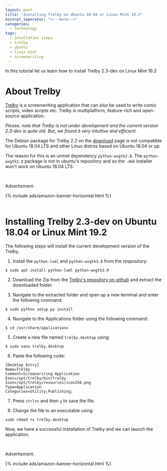 ```yaml
---
layout: post
title: "Installing Trelby on Ubuntu 18.04 or Linux Mint 19.2"
excerpt_seperator: "<!--more-->"
categories:
  - technology
tags:
  - intallation steps
  - trelby
  - ubuntu
  - linux mint
  - screenwriting
---
```

In this tutorial let us learn how to install Trelby 2.3-dev on Linux Mint 19.2
<!--more-->

# About Trelby
[Trelby](https://www.trelby.org/) is a screenwriting application that can also be used to write comic scripts, video scripts etc. Trelby is multiplatform, feature-rich and open-source application.

*Please, note that Trelby is not under development and the current version 2.3-dev is quite old. But, we found it very intuitive and efficient.*

The Debian package for Trelby 2.2 on the [download](https://www.trelby.org/download/) page is not compatible for Ubuntu 18.04 LTS and other Linux distros based on Ubuntu 18.04 or up.

The reason for this is an unmet dependency  `python-wxgtk2.8`. The `python-wxgtk2.8` package is not in ubuntu's repository and so the `.deb` installer won't  work on Ubuntu 18.04 LTS.

<br>
<aside>
<p>Advertisment:</p> 
{% include ads/amazon-banner-horizontal.html %}
</aside>
<br>

# Installing Trelby 2.3-dev on Ubuntu 18.04 or Linux Mint 19.2

The following steps will install the current development version of the Trelby.

1. Install the `python-lxml` and `python-wxgtk3.0` from the respository:
```
$ sudo apt install python-lxml python-wxgtk3.0
```

2. Download the Zip from the [Trelby's repository on github](https://github.com/oskusalerma/trelby) and extract the downloaded folder.

3. Navigate to the extracted folder and open up a new terminal and enter the following command:
```
$ sudo python setup.py install
```

4. Navigate to the Applications folder using the following command:
```
$ cd /usr/share/applications
```

5. Create a new file named `trelby.desktop`  using:
```
$ sudo nano trelby.desktop
```

6. Paste the following code:
```
[Desktop Entry]
Name=Trelby
Comment=Screenwriting Application
Exec=/opt/trelby/bin/trelby
Icon=/opt/trelby/resources/icon256.png
Type=Application
Categories=Utility;Publishing;
```
7. Press `ctrl+x` and then `y` to save the file.

8. Change the file to an executable using:
```
sudo chmod +x trelby.desktop
```

Now, we have a successful installation of Trelby and we can launch the application.

<br>
<aside>
<p>Advertisment:</p> 
{% include ads/amazon-banner-horizontal.html %}
</aside>
<br>

